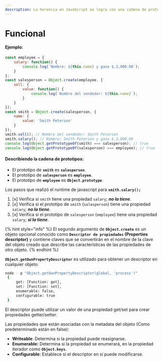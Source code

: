 ```yaml
---
description: La herencia en JavaScript se logra con una cadena de prototipos.
---
```


# Funcional

#### Ejemplo:

```javascript
const employee = {
    salary: function() {
        console.log(`Nombre: ${this.name} y gana $.3,000.00`);
    }
};
const salesperson = Object.create(employee, {
    sell: {
        value: function() {
            console.log(`Nombre del vendedor: ${this.name}`);
        }
    }
});
const smith = Object.create(salesperson, {
    name: {
        value: 'Smith Peterson'
    }
});
smith.sell(); // Nombre del vendedor: Smith Peterson 
smith.salary(); // Nombre: Smith Peterson y gana $.3,000.00
console.log(Object.getPrototypeOf(smith) === salesperson); // true
console.log(Object.getPrototypeOf(salesperson) === employee); // true
```

#### Describiendo la cadena de prototipos:

* El prototipo de **`smith`** es **`salesperson`**.
* El prototipo de **`salesperson`** es **`employee`**.
* El prototipo de **`employee`** es **`Object.prototype`**.

Los pasos que realizó el runtime de javascript para **`smith.salary();`**

1. [x] Verifica si `smith` tiene una propiedad `salary`; _**no la tiene**_.
2. [x] Verifica si el prototipo de `smith` \(`salesperson`\) tiene una propiedad `salary`; _**no la tiene**_.
3. [x] Verifica si el prototipo de `salesperson` \(`employee`\) tiene una propiedad `salary`; _**si la tiene**_.

{% hint style="info" %}
El segundo argumento de **`Object.create`** es un objeto opcional conocido como **`Descriptor de propiedades` \(Properties descriptor\)** y contiene claves que se convertirán en el nombre de la clave del objeto creado que describe las características de las propiedades de otro objeto.
{% endhint %}

**`Object.getOwnPropertyDescriptor`** es utilizado para obtener un descriptor en cualquier objeto:

```bash
node - p "Object.getOwnPropertyDescriptor(global, 'process')"
 {
     get: [Function: get],
     set: [Function: set],
     enumerable: false,
     configurable: true
 }
```

El descriptor puede utilizar un valor de una propiedad get/set para crear propiedades getter/setter.

Las propiedades que están asociadas con la metadata del objeto \(Como predeterminado están en false\):

* **Writeable**: Determina si la propiedad puede reasignarse.
* **Enumerable:**  Determina si la propiedad se enumerará, en la propiedad iterador como **`Object.keys`**.
* **Configurable:** Establece si el descriptor en sí puede modificarse.

